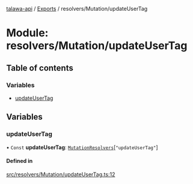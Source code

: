 [talawa-api](../README.md) / [Exports](../modules.md) / resolvers/Mutation/updateUserTag

# Module: resolvers/Mutation/updateUserTag

## Table of contents

### Variables

- [updateUserTag](resolvers_Mutation_updateUserTag.md#updateusertag)

## Variables

### updateUserTag

• `Const` **updateUserTag**: [`MutationResolvers`](types_generatedGraphQLTypes.md#mutationresolvers)[``"updateUserTag"``]

#### Defined in

[src/resolvers/Mutation/updateUserTag.ts:12](https://github.com/PalisadoesFoundation/talawa-api/blob/3677888/api/resolvers/Mutation/updateUserTag.ts#L12)
